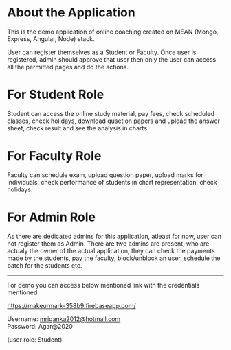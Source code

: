 # About the Application

This is the demo application of online coaching created on MEAN (Mongo, Express, Angular, Node) stack.

User can register themselves as a Student or Faculty. Once user is registered, admin should approve that user then only the user can access all the permitted pages and do the actions.

# For Student Role

Student can access the online study material, pay fees, check scheduled classes, check holidays, download qusetion papers and upload the answer sheet, check result and see the analysis in charts.

# For Faculty Role

Faculty can schedule exam, upload question paper, upload marks for individuals, check performance of students in chart representation, check holidays.

# For Admin Role

As there are dedicated admins for this application, atleast for now, user can not register them as Admin. There are two admins are present, who are actualy the owner of the actual application, they can check the payments made by the students, pay the faculty, block/unblock an user, schedule the batch for the students etc.

<hr>

For demo you can access below mentioned link with the credentials mentioned:

<a>https://makeurmark-358b9.firebaseapp.com/</a>

Username: mriganka2012@hotmail.com
<br>
Password: Agar@2020

(user role: Student)

